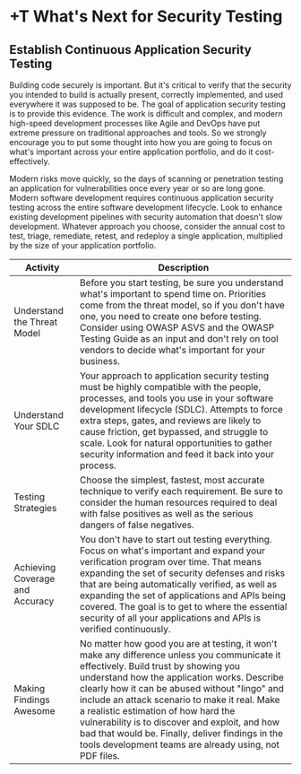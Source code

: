 # +T What's Next for Security Testing

## Establish Continuous Application Security Testing

Building code securely is important. But it's critical to verify that the security you intended to build is actually present, correctly implemented, and used everywhere it was supposed to be. The goal of application security testing is to provide this evidence. The work is difficult and complex, and modern high-speed development processes like Agile and DevOps have put extreme pressure on traditional approaches and tools. So we strongly encourage you to put some thought into how you are going to focus on what's important across your entire application portfolio, and do it cost-effectively.

Modern risks move quickly, so the days of scanning or penetration testing an application for vulnerabilities once every year or so are long gone. Modern software development requires continuous application security testing across the entire software development lifecycle. Look to enhance existing development pipelines with security automation that doesn't slow development. Whatever approach you choose, consider the annual cost to test, triage, remediate, retest, and redeploy a single application, multiplied by the size of your application portfolio.

| Activity | Description | 
| --- | --- | 
| Understand the Threat Model | Before you start testing, be sure you understand what's important to spend time on. Priorities come from the threat model, so if you don't have one, you need to create one before testing. Consider using OWASP ASVS and the OWASP Testing Guide as an input and don't rely on tool vendors to decide what's important for your business.|
| Understand Your SDLC | Your approach to application security testing must be highly compatible with the people, processes, and tools you use in your software development lifecycle (SDLC). Attempts to force extra steps, gates, and reviews are likely to cause friction, get bypassed, and struggle to scale. Look for natural opportunities to gather security information and feed it back into your process.|
| Testing Strategies | Choose the simplest, fastest, most accurate technique to verify each requirement. Be sure to consider the human resources required to deal with false positives as well as the serious dangers of false negatives.|
| Achieving Coverage and Accuracy | You don't have to start out testing everything. Focus on what's important and expand your verification program over time. That means expanding the set of security defenses and risks that are being automatically verified, as well as expanding the set of applications and APIs being covered. The goal is to get to where the essential security of all your applications and APIs is verified continuously.|
| Making Findings Awesome | No matter how good you are at testing, it won't make any difference unless you communicate it effectively. Build trust by showing you understand how the application works. Describe clearly how it can be abused without "lingo" and include an attack scenario to make it real. Make a realistic estimation of how hard the vulnerability is to discover and exploit, and how bad that would be. Finally, deliver findings in the tools development teams are already using, not PDF files.|


